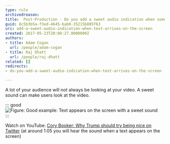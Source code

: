 ```yaml
---
type: rule
archivedreason: 
title:  Post-Production - Do you add a sweet audio indication when something happens on the screen?
guid: 8c5b3b5a-f3ed-4645-bab0-35215b885f63
uri: add-a-sweet-audio-indication-when-text-arrives-on-the-screen
created: 2017-05-23T20:08:27.0000000Z
authors:
- title: Adam Cogan
  url: /people/adam-cogan
- title: Raj Dhatt
  url: /people/raj-dhatt
related: []
redirects:
- do-you-add-a-sweet-audio-indication-when-text-arrives-on-the-screen

---
```


A lot of your audience will not always be looking at your video. A sweet sound can make users look at the video.

<!--endintro-->

::: good  
![Figure: Good example: Text appears on the screen with a sweet sound](video-trump-sound.png)  
:::

Watch on YouTube: [Cory Booker: Why Trump should try being nice on Twitter](https://youtu.be/8p5n0TbRFEk?t=65) (at around 1:05 you will hear the sound when a text appears on the screen)
